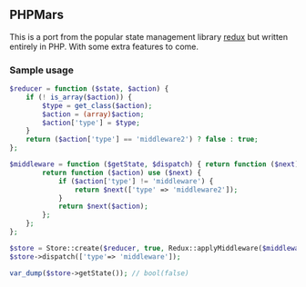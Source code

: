 ## PHPMars

This is a port from the popular state management library [redux](http://redux.js.org/) but written entirely in PHP. With some extra features to come. 

### Sample usage
```php
$reducer = function ($state, $action) {
    if (! is_array($action)) {
        $type = get_class($action);
        $action = (array)$action;
        $action['type'] = $type;
    }
    return ($action['type'] == 'middleware2') ? false : true;
};

$middleware = function ($getState, $dispatch) { return function ($next) {
        return function ($action) use ($next) {
            if ($action['type'] != 'middleware') {
                return $next(['type' => 'middleware2']);
            }
            return $next($action);
        };
    };
};

$store = Store::create($reducer, true, Redux::applyMiddleware($middleware));
$store->dispatch(['type'=> 'middleware']);

var_dump($store->getState()); // bool(false)

```

